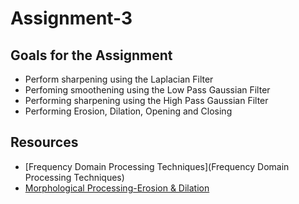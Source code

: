 # Assignment-3

## Goals for the Assignment
- Perform sharpening using the Laplacian Filter
- Perfoming smoothening using the Low Pass Gaussian Filter
- Performing sharpening using the High Pass Gaussian Filter
- Performing Erosion, Dilation, Opening and Closing

## Resources
- [Frequency Domain Processing Techniques](Frequency Domain Processing Techniques)
- [Morphological Processing-Erosion & Dilation](https://www.youtube.com/watch?v=7-FZBgrW4RE)
